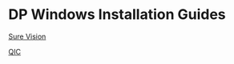 # DP Windows Installation Guides

[Sure Vision](https://design2production.github.io/scoop/surevision.html)

[QIC](https://design2production.github.io/scoop/qic.html)
